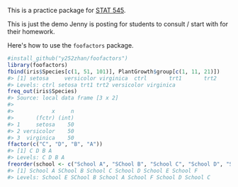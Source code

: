 <!-- README.md is generated from README.Rmd. Please edit that file -->
This is a practice package for [STAT 545](http://stat545-ubc.github.io).

This is just the demo Jenny is posting for students to consult / start with for their homework.

Here's how to use the `foofactors` package.

``` r
#install_github("y252zhan/foofactors")
library(foofactors)
fbind(iris$Species[c(1, 51, 101)], PlantGrowth$group[c(1, 11, 21)])
#> [1] setosa     versicolor virginica  ctrl       trt1       trt2      
#> Levels: ctrl setosa trt1 trt2 versicolor virginica
freq_out(iris$Species)
#> Source: local data frame [3 x 2]
#> 
#>            x     n
#>       (fctr) (int)
#> 1     setosa    50
#> 2 versicolor    50
#> 3  virginica    50
ffactor(c("C", "D", "B", "A"))
#> [1] C D B A
#> Levels: C D B A
freorder(school <- c("School A", "SChool B", "School C", "School D", "School E", "School F"), N <- c(25,28,12,22,30,25))
#> [1] School A SChool B School C School D School E School F
#> Levels: School E SChool B School A School F School D School C
```
